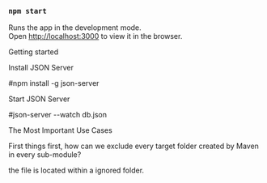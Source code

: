 

### `npm start`

Runs the app in the development mode.<br>
Open [http://localhost:3000](http://localhost:3000) to view it in the browser.

Getting started

Install JSON Server

#npm install -g json-server

Start JSON Server

#json-server --watch db.json

The Most Important Use Cases

First things first, how can we exclude every target folder created by Maven in every sub-module?

the file is located within a ignored folder.